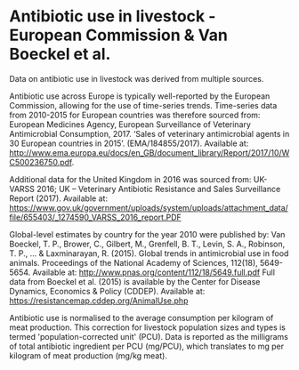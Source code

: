 # Antibiotic use in livestock - European Commission & Van Boeckel et al.

Data on antibiotic use in livestock was derived from multiple sources.

Antibiotic use across Europe is typically well-reported by the European Commission, allowing for the use of time-series trends. Time-series data from 2010-2015 for European countries was therefore sourced from:  European Medicines Agency, European Surveillance of Veterinary Antimicrobial Consumption, 2017.
‘Sales of veterinary antimicrobial agents in 30 European countries in 2015’. (EMA/184855/2017). Available at: http://www.ema.europa.eu/docs/en_GB/document_library/Report/2017/10/WC500236750.pdf.

Additional data for the United Kingdom in 2016 was sourced from: UK-VARSS 2016; UK – Veterinary Antibiotic Resistance
and Sales Surveillance Report (2017). Available at: https://www.gov.uk/government/uploads/system/uploads/attachment_data/file/655403/_1274590_VARSS_2016_report.PDF

Global-level estimates by country for the year 2010 were published by: Van Boeckel, T. P., Brower, C., Gilbert, M., Grenfell, B. T., Levin, S. A., Robinson, T. P., ... & Laxminarayan, R. (2015). Global trends in antimicrobial use in food animals. Proceedings of the National Academy of Sciences, 112(18), 5649-5654. Available at: http://www.pnas.org/content/112/18/5649.full.pdf
Full data from Boeckel et al. (2015) is available by the Center for Disease Dynamics, Economics & Policy (CDDEP). Available at: https://resistancemap.cddep.org/AnimalUse.php

Antibiotic use is normalised to the average consumption per kilogram of meat production. This correction for livestock population sizes and types is termed 'population-corrected unit' (PCU). Data is reported as the milligrams of total antibiotic ingredient per PCU (mg/PCU), which translates to mg per kilogram of meat production (mg/kg meat).
